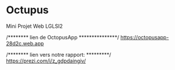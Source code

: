 # Octupus
Mini Projet Web LGLSI2

/******** lien de OctopusApp ***************/ https://octopusapp-28d2c.web.app

/******** lien vers notre rapport: *********/ https://prezi.com/i/z_gdpdaingiv/
